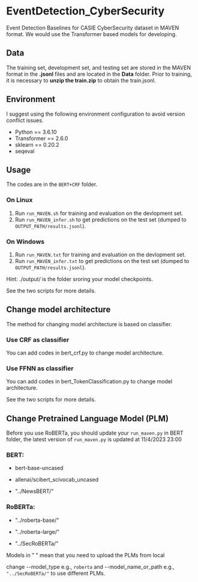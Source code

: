 # EventDetection_CyberSecurity
Event Detection Baselines for CASIE  CyberSecurity dataset in MAVEN format. We would use the Transformer based models for developing.

## Data
The training set, development set, and testing set are stored in the MAVEN format in the **.jsonl** files and are located in the **Data** folder. Prior to training, it is necessary to  **unzip the train.zip** to obtain the train.jsonl.

## Environment
I suggest using the following environment configuration to avoid  version conflict issues.
- Python == 3.6.10
- Transformer == 2.6.0
- sklearn == 0.20.2
- seqeval


## Usage
The codes are in the `BERT+CRF` folder.
### On Linux
1.  Run  `run_MAVEN.sh`  for training and evaluation on the devlopment set.
2.  Run  `run_MAVEN_infer.sh`  to get predictions on the test set (dumped to  `OUTPUT_PATH/results.jsonl`).
### On Windows
1.  Run  `run_MAVEN.txt`  for training and evaluation on the devlopment set.
2.  Run  `run_MAVEN_infer.txt`  to get predictions on the test set (dumped to  `OUTPUT_PATH/results.jsonl`).

Hint: ./output/ is the folder sroring your model checkpoints.

See the two scripts for more details.

## Change model architecture
The method for changing model architecture is based on classifier.
### Use CRF as classifier
You can add codes in bert_crf.py to change model architecture.
### Use FFNN as classifier
You can add codes in bert_TokenClassification.py to change model architecture.

See the two scripts for more details.

## Change Pretrained Language Model (PLM)
Before you use RoBERTa, you should update your `run_maven.py` in BERT folder, the latest version of `run_maven.py` is updated at 11/4/2023 23:00
### BERT:
- bert-base-uncased

- allenai/scibert_scivocab_uncased

- "../NewsBERT/"

### RoBERTa:
- "../roberta-base/"

- "../roberta-large/"

- "../SecRoBERTa/"

Models in " " mean that you need to upload the PLMs from local

change --model_type e.g., `roberta` and --model_name_or_path e.g., `"../SecRoBERTa/"` to use different PLMs.

